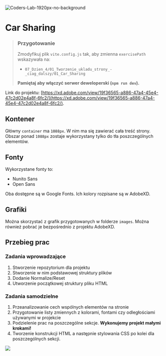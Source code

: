 ![Coders-Lab-1920px-no-background](https://user-images.githubusercontent.com/30623667/104709394-2cabee80-571f-11eb-9518-ea6a794e558e.png)


# Car Sharing

> ### Przygotowanie
>
> Zmodyfikuj plik `vite.config.js` tak, aby zmienna `exercisePath` wskazywała na:
>
> - `07_Dzien_4/01_Tworzenie_ukladu_strony_-_ciag_dalszy/01_Car_Sharing`
>
> **Pamiętaj aby włączyć serwer deweloperski (`npm run dev`).**

Link do projektu: [https://xd.adobe.com/view/19f36565-a886-47a4-45e4-47c2d02e4a8f-6fc2/](https://xd.adobe.com/view/19f36565-a886-47a4-45e4-47c2d02e4a8f-6fc2/).

## Kontener

Główny `container` ma `1088px`. W nim ma się zawierać cała treść strony. Obszar ponad `1088px` zostaje wykorzystany tylko do tła poszczególnych elementów.

## Fonty

Wykorzystane fonty to:

- Nunito Sans
- Open Sans

Oba dostępne są w Google Fonts. Ich kolory rozpisane są w AdobeXD.

## Grafiki

Można skorzystać z grafik przygotowanych w folderze `images`. Można również pobrać je bezpośrednio z projektu AdobeXD.

## Przebieg prac

### Zadania wprowadzające

1. Stworzenie repozytorium dla projektu
1. Stworzenie w nim podstawowej struktury plików
1. Dodanie Normalize/Reset
1. Utworzenie początkowej struktury pliku HTML

### Zadania samodzielne

1. Przeanalizowanie cech wspólnych elementów na stronie
1. Przygotowanie listy zmiennych z kolorami, fontami czy odległościami używanymi w projekcie
1. Podzielenie prac na poszczególne sekcje. **Wykonujemy projekt małymi krokami!**
1. Tworzenie konstrukcji HTML a następnie stylowania CSS po kolei dla poszczególnych sekcji.

![](images/layout.png)
